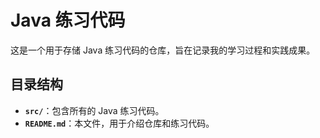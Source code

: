 # Java 练习代码

这是一个用于存储 Java 练习代码的仓库，旨在记录我的学习过程和实践成果。

## 目录结构

- **`src/`**：包含所有的 Java 练习代码。
- **`README.md`**：本文件，用于介绍仓库和练习代码。
